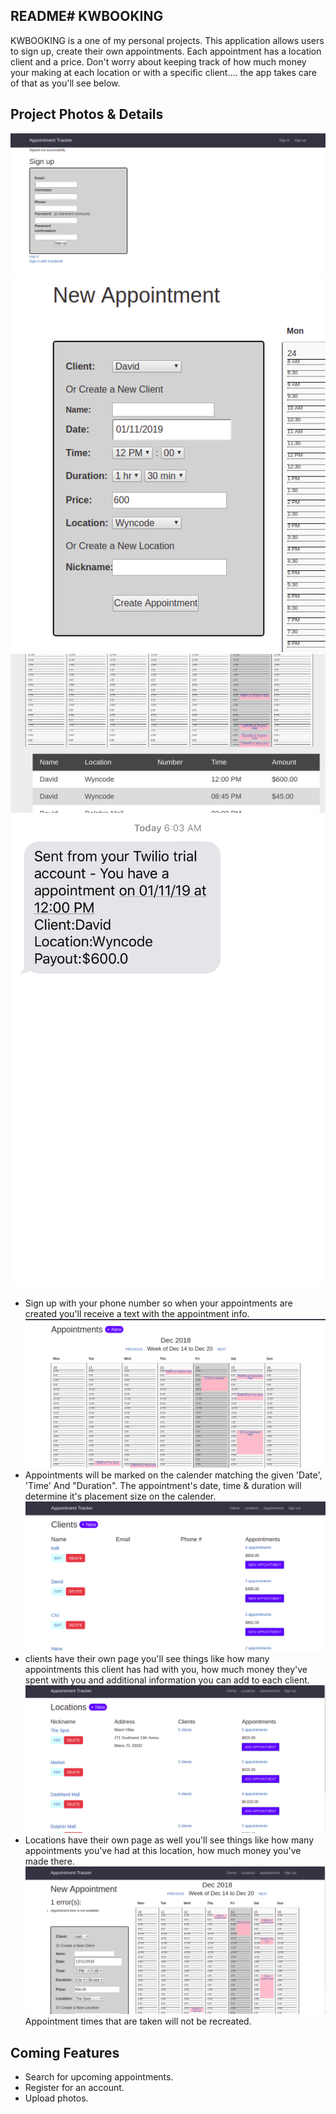 ## README# KWBOOKING
KWBOOKING is a one of my personal projects. This application allows users to sign up, create their own appointments. Each appointment has a location client and a price. Don't worry about keeping track of how much money your making at each location or with a specific client.... the app takes care of that as you'll see below.



## Project Photos & Details

![KWBOOKING](https://github.com/kalil1/kwbooking/blob/master/app/assets/images/sign-up-wp.png)
![KWBOOKING](https://github.com/kalil1/kwbooking/blob/master/app/assets/images/test-appt.png)
![KWBOOKING](https://github.com/kalil1/kwbooking/blob/master/app/assets/images/listed.png)
![KWBOOKING](https://github.com/kalil1/kwbooking/blob/master/app/assets/images/Test-appt-text.png)
* Sign up with your phone number so when your appointments are created you'll receive a text with the appointment info.
![KWBOOKING](https://github.com/kalil1/kwbooking/blob/master/app/assets/images/appcalendar.png)
* Appointments will be marked on the calender matching the given 'Date', 'Time' And "Duration". The appointment's date, time & duration will determine it's placement size on the calender.
![KWBOOKING](https://github.com/kalil1/kwbooking/blob/master/app/assets/images/clients.png)
* clients have their own page you'll see things like how many appointments this client has had with you, how much money they've spent with you and additional information you can add to each client.
![KWBOOKING](https://github.com/kalil1/kwbooking/blob/master/app/assets/images/locations_ind.png)
* Locations have their own page as well you'll see things like how many appointments you've had at this location, how much money you've made there.
![KWBOOKING](https://github.com/kalil1/kwbooking/blob/master/app/assets/images/error.png)
Appointment times that are taken will not be recreated.

## Coming Features
* Search for upcoming appointments.
* Register for an account.
* Upload photos. 
